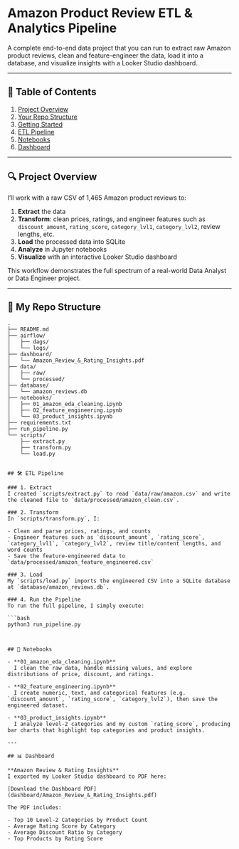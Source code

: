 # Amazon Product Review ETL & Analytics Pipeline

A complete end-to-end data project that you can run to extract raw Amazon product reviews, clean and feature-engineer the data, load it into a database, and visualize insights with a Looker Studio dashboard.

---

## 📖 Table of Contents

1. [Project Overview](#project-overview)  
2. [Your Repo Structure](#your-repo-structure)  
3. [Getting Started](#getting-started)  
4. [ETL Pipeline](#etl-pipeline)  
5. [Notebooks](#notebooks)  
6. [Dashboard](#dashboard)  

---

## 🔍 Project Overview

I’ll work with a raw CSV of 1,465 Amazon product reviews to:

1. **Extract** the data  
2. **Transform**: clean prices, ratings, and engineer features such as `discount_amount`, `rating_score`, `category_lvl1`, `category_lvl2`, review lengths, etc.  
3. **Load** the processed data into SQLite  
4. **Analyze** in Jupyter notebooks  
5. **Visualize** with an interactive Looker Studio dashboard

This workflow demonstrates the full spectrum of a real-world Data Analyst or Data Engineer project.

---

## 📂 My Repo Structure

```text
.
├── README.md
├── airflow/                       
│   ├── dags/
│   └── logs/
├── dashboard/
│   └── Amazon_Review_&_Rating_Insights.pdf
├── data/
│   ├── raw/
│   └── processed/                 
├── database/
│   └── amazon_reviews.db        
├── notebooks/
│   ├── 01_amazon_eda_cleaning.ipynb
│   ├── 02_feature_engineering.ipynb
│   └── 03_product_insights.ipynb
├── requirements.txt              
├── run_pipeline.py             
└── scripts/
    ├── extract.py
    ├── transform.py
    └── load.py


## 🛠️ ETL Pipeline

### 1. Extract
I created `scripts/extract.py` to read `data/raw/amazon.csv` and write the cleaned file to `data/processed/amazon_clean.csv`.

### 2. Transform
In `scripts/transform.py`, I:

- Clean and parse prices, ratings, and counts  
- Engineer features such as `discount_amount`, `rating_score`, `category_lvl1`, `category_lvl2`, review title/content lengths, and word counts  
- Save the feature-engineered data to `data/processed/amazon_feature_engineered.csv`

### 3. Load
My `scripts/load.py` imports the engineered CSV into a SQLite database at `database/amazon_reviews.db`.

### 4. Run the Pipeline
To run the full pipeline, I simply execute: 

```bash
python3 run_pipeline.py



## 📓 Notebooks

- **01_amazon_eda_cleaning.ipynb**  
  I clean the raw data, handle missing values, and explore distributions of price, discount, and ratings.

- **02_feature_engineering.ipynb**  
  I create numeric, text, and categorical features (e.g. `discount_amount`, `rating_score`, `category_lvl2`), then save the engineered dataset.

- **03_product_insights.ipynb**  
  I analyze level-2 categories and my custom `rating_score`, producing bar charts that highlight top categories and product insights.

---

## 📊 Dashboard

**Amazon Review & Rating Insights**  
I exported my Looker Studio dashboard to PDF here:

[Download the Dashboard PDF](dashboard/Amazon_Review_&_Rating_Insights.pdf)

The PDF includes:

- Top 10 Level-2 Categories by Product Count  
- Average Rating Score by Category  
- Average Discount Ratio by Category  
- Top Products by Rating Score  

